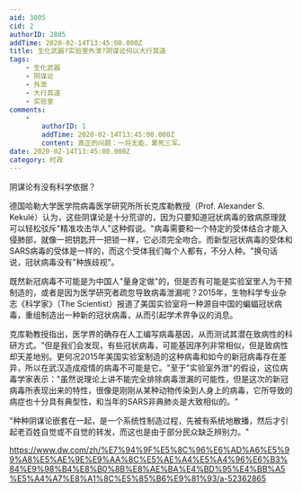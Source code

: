 ```yaml
---
aid: 3005
cid: 2
authorID: 2805
addTime: 2020-02-14T13:45:00.000Z
title: 生化武器?实验室外泄?阴谋论何以大行其道
tags:
    - 生化武器
    - 阴谋论
    - 外泄
    - 大行其道
    - 实验室
comments:
    -
        authorID: 1
        addTime: 2020-02-14T13:45:00.000Z
        content: 真正的问题：一将无能，累死三军。
date: 2020-02-14T13:45:00.000Z
category: 时政
---
```


阴谋论有没有科学依据？

德国哈勒大学医学院病毒医学研究所所长克库勒教授（Prof. Alexander S. Kekulé）认为，这些阴谋论是十分荒谬的，因为只要知道冠状病毒的致病原理就可以轻松驳斥"精准攻击华人"这种假说。"病毒需要和一个特定的受体结合才能入侵肺部，就像一把钥匙开一把锁一样，它必须完全吻合。而新型冠状病毒的受体和SARS病毒的受体是一样的，而这个受体我们每个人都有，不分人种。"换句话说，冠状病毒没有"种族歧视"。

既然新冠病毒不可能是为中国人"量身定做"的，但是否有可能是实验室里人为干预制造的，或者是因为医学研究者疏忽导致病毒泄漏呢？2015年，生物科学专业杂志《科学家》（The Scientist）报道了美国实验室将一种源自中国的蝙蝠冠状病毒，重组制造出一种新的冠状病毒，从而引起学术界争议的消息。

克库勒教授指出，医学界的确存在人工编写病毒基因，从而测试其潜在致病性的科研方式。"但是我们会发现，有些冠状病毒，可能基因序列非常相似，但是致病性却天差地别。更何况2015年美国实验室制造的这种病毒和如今的新冠病毒存在差异，所以在武汉造成疫情的病毒不可能是它。"至于"实验室外泄"的假设，这位病毒学家表示："虽然说理论上讲不能完全排除病毒泄漏的可能性，但是这次的新冠病毒所表现出来的特性，很像是刚刚从某种动物传染到人身上的病毒，它所导致的病症也十分具有典型性，和当年的SARS非典肺炎是大致相似的。"

"种种阴谋论嵌套在一起，是一个系统性制造过程，先被有系统地散播，然后才引起老百姓自觉或不自觉的转发，而这也是由于部分民众缺乏辨别力。"

https://www.dw.com/zh/%E7%94%9F%E5%8C%96%E6%AD%A6%E5%99%A8%E5%AE%9E%E9%AA%8C%E5%AE%A4%E5%A4%96%E6%B3%84%E9%98%B4%E8%B0%8B%E8%AE%BA%E4%BD%95%E4%BB%A5%E5%A4%A7%E8%A1%8C%E5%85%B6%E9%81%93/a-52362865
